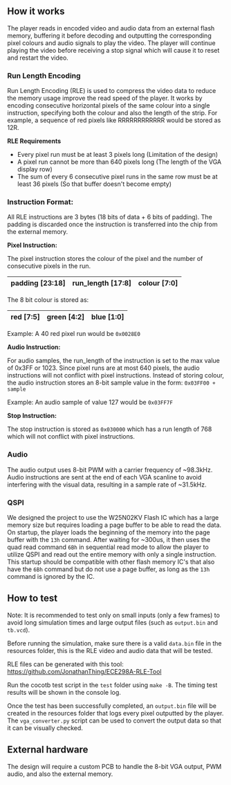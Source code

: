 ## How it works

The player reads in encoded video and audio data from an external flash memory, buffering it before decoding and outputting the corresponding pixel colours and audio signals to play the video. The player will continue playing the video before receiving a stop signal which will cause it to reset and restart the video.

### Run Length Encoding

Run Length Encoding (RLE) is used to compress the video data to reduce the memory usage improve the read speed of the player. It works by encoding consecutive horizontal pixels of the same colour into a single instruction, specifying both the colour and also the length of the strip. For example, a sequence of red pixels like RRRRRRRRRRRR would be stored as 12R.

**RLE Requirements**

- Every pixel run must be at least 3 pixels long (Limitation of the design)
- A pixel run cannot be more than 640 pixels long (The length of the VGA display row)
- The sum of every 6 consecutive pixel runs in the same row must be at least 36 pixels (So that buffer doesn't become empty)

### Instruction Format:

All RLE instructions are 3 bytes (18 bits of data + 6 bits of padding). 
The padding is discarded once the instruction is transferred into the chip from the external memory.

**Pixel Instruction:**

The pixel instruction stores the colour of the pixel and the number of consecutive pixels in the run.

| padding [23:18] | run_length [17:8] | colour [7:0] |
|-----------------|-------------------|--------------|  

The 8 bit colour is stored as:

| red [7:5] | green [4:2] | blue [1:0] |
|-----------|-------------|------------|

Example: A 40 red pixel run would be `0x0028E0`

**Audio Instruction:**

For audio samples, the run_length of the instruction is set to the max value of 0x3FF or 1023. Since pixel runs are at most 640 pixels, the audio instructions will not conflict with pixel instructions. Instead of storing colour, the audio instruction stores an 8-bit sample value in the form: `0x03FF00 + sample`

Example: An audio sample of value 127 would be `0x03FF7F`

**Stop Instruction:**

The stop instruction is stored as `0x030000` which has a run length of 768 which will not conflict with pixel instructions.

### Audio

The audio output uses 8-bit PWM with a carrier frequency of ~98.3kHz. Audio instructions are sent at the end of each VGA scanline to avoid interfering with the visual data, resulting in a sample rate of ~31.5kHz. 

### QSPI 

We designed the project to use the W25N02KV Flash IC which has a large memory size but requires loading a page buffer to be able to read the data. On startup, the player loads the beginning of the memory into the page buffer with the `13h` command. After waiting for ~300us, it then uses the quad read command `6Bh` in sequential read mode to allow the player to utilize QSPI and read out the entire memory with only a single instruction. This startup should be compatible with other flash memory IC's that also have the `6Bh` command but do not use a page buffer, as long as the `13h` command is ignored by the IC.

## How to test

Note: It is recommended to test only on small inputs (only a few frames) to avoid long simulation times and large output files (such as `output.bin` and `tb.vcd`).

Before running the simulation, make sure there is a valid `data.bin` file in the resources folder, this is the RLE video and audio data that will be tested.

RLE files can be generated with this tool:
https://github.com/JonathanThing/ECE298A-RLE-Tool

Run the cocotb test script in the `test` folder using `make -B`. The timing test results will be shown in the console log.

Once the test has been successfully completed, an `output.bin` file will be created in the resources folder that logs every pixel outputted by the player. The `vga_converter.py` script can be used to convert the output data so that it can be visually checked.

## External hardware

The design will require a custom PCB to handle the 8-bit VGA output, PWM audio, and also the external memory.
